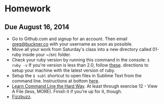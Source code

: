 Homework
========

Due August 16, 2014
-------------------

* Go to Github.com and signup for an account. Then email greg@buckner.co with your username as soon as possible.
* Move all your work from Saturday's class into a new directory called 01-ruby inside your ~/src folder.
* Check your ruby version by running this command in the console: `$ ruby -v` If you're version is less than 2.0, follow [these](https://gist.github.com/thebucknerlife/7ce7614a40be6e05c720). directions to setup your machine with the latest version of ruby.
* Setup the `$ subl` shortcut to open files in Sublime Text from the command line. Instructions at bottom [here](https://gist.github.com/thebucknerlife/7ce7614a40be6e05c720).
* [Learn Command Line the Hard Way](http://cli.learncodethehardway.org/book/). At least  through exercise 12 - View A File (less, MORE). Finish it if you're up for it, though.
* [Fizzbuzz](ruby_basics/fizzbuzz.md).
